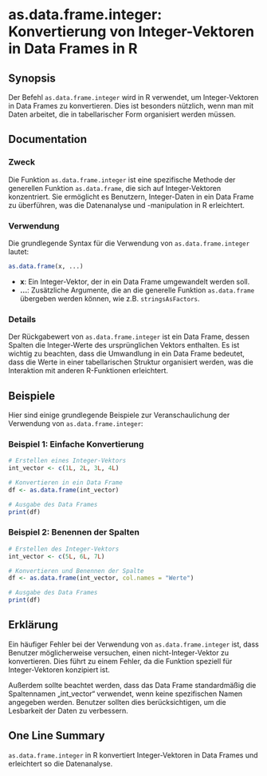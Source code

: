 <!--
Meta Description: # as.data.frame.integer: Konvertierung von Integer-Vektoren in Data Frames in R ## Synopsis Der Befehl `as.data.frame.integer` wird in R verwendet, um...
Meta Keywords: data, frame, integer, die, der
-->

# as.data.frame.integer: Konvertierung von Integer-Vektoren in Data Frames in R

## Synopsis
Der Befehl `as.data.frame.integer` wird in R verwendet, um Integer-Vektoren in Data Frames zu konvertieren. Dies ist besonders nützlich, wenn man mit Daten arbeitet, die in tabellarischer Form organisiert werden müssen.

## Documentation
### Zweck
Die Funktion `as.data.frame.integer` ist eine spezifische Methode der generellen Funktion `as.data.frame`, die sich auf Integer-Vektoren konzentriert. Sie ermöglicht es Benutzern, Integer-Daten in ein Data Frame zu überführen, was die Datenanalyse und -manipulation in R erleichtert.

### Verwendung
Die grundlegende Syntax für die Verwendung von `as.data.frame.integer` lautet:

```R
as.data.frame(x, ...)
```

- **x**: Ein Integer-Vektor, der in ein Data Frame umgewandelt werden soll.
- **...**: Zusätzliche Argumente, die an die generelle Funktion `as.data.frame` übergeben werden können, wie z.B. `stringsAsFactors`.

### Details
Der Rückgabewert von `as.data.frame.integer` ist ein Data Frame, dessen Spalten die Integer-Werte des ursprünglichen Vektors enthalten. Es ist wichtig zu beachten, dass die Umwandlung in ein Data Frame bedeutet, dass die Werte in einer tabellarischen Struktur organisiert werden, was die Interaktion mit anderen R-Funktionen erleichtert.

## Beispiele
Hier sind einige grundlegende Beispiele zur Veranschaulichung der Verwendung von `as.data.frame.integer`:

### Beispiel 1: Einfache Konvertierung
```R
# Erstellen eines Integer-Vektors
int_vector <- c(1L, 2L, 3L, 4L)

# Konvertieren in ein Data Frame
df <- as.data.frame(int_vector)

# Ausgabe des Data Frames
print(df)
```

### Beispiel 2: Benennen der Spalten
```R
# Erstellen des Integer-Vektors
int_vector <- c(5L, 6L, 7L)

# Konvertieren und Benennen der Spalte
df <- as.data.frame(int_vector, col.names = "Werte")

# Ausgabe des Data Frames
print(df)
```

## Erklärung
Ein häufiger Fehler bei der Verwendung von `as.data.frame.integer` ist, dass Benutzer möglicherweise versuchen, einen nicht-Integer-Vektor zu konvertieren. Dies führt zu einem Fehler, da die Funktion speziell für Integer-Vektoren konzipiert ist. 

Außerdem sollte beachtet werden, dass das Data Frame standardmäßig die Spaltennamen „int_vector“ verwendet, wenn keine spezifischen Namen angegeben werden. Benutzer sollten dies berücksichtigen, um die Lesbarkeit der Daten zu verbessern.

## One Line Summary
`as.data.frame.integer` in R konvertiert Integer-Vektoren in Data Frames und erleichtert so die Datenanalyse.